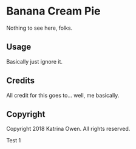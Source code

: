 # Banana Cream Pie

Nothing to see here, folks.

## Usage

Basically just ignore it.

## Credits

All credit for this goes to... well, me basically.

## Copyright

Copyright 2018 Katrina Owen. All rights reserved.

Test 1
